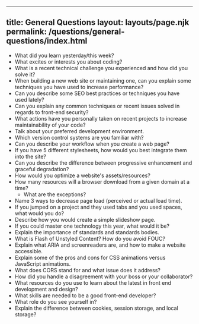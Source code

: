 ***

## title: General Questions&#xA;layout: layouts/page.njk&#xA;permalink: /questions/general-questions/index.html

*   What did you learn yesterday/this week?
*   What excites or interests you about coding?
*   What is a recent technical challenge you experienced and how did you solve it?
*   When building a new web site or maintaining one, can you explain some techniques you have used to increase performance?
*   Can you describe some SEO best practices or techniques you have used lately?
*   Can you explain any common techniques or recent issues solved in regards to front-end security?
*   What actions have you personally taken on recent projects to increase maintainability of your code?
*   Talk about your preferred development environment.
*   Which version control systems are you familiar with?
*   Can you describe your workflow when you create a web page?
*   If you have 5 different stylesheets, how would you best integrate them into the site?
*   Can you describe the difference between progressive enhancement and graceful degradation?
*   How would you optimize a website's assets/resources?
*   How many resources will a browser download from a given domain at a time?
    *   What are the exceptions?
*   Name 3 ways to decrease page load (perceived or actual load time).
*   If you jumped on a project and they used tabs and you used spaces, what would you do?
*   Describe how you would create a simple slideshow page.
*   If you could master one technology this year, what would it be?
*   Explain the importance of standards and standards bodies.
*   What is Flash of Unstyled Content? How do you avoid FOUC?
*   Explain what ARIA and screenreaders are, and how to make a website accessible.
*   Explain some of the pros and cons for CSS animations versus JavaScript animations.
*   What does CORS stand for and what issue does it address?
*   How did you handle a disagreement with your boss or your collaborator?
*   What resources do you use to learn about the latest in front end development and design?
*   What skills are needed to be a good front-end developer?
*   What role do you see yourself in?
*   Explain the difference between cookies, session storage, and local storage?
